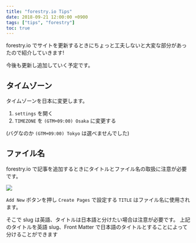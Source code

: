 ```yaml
---
title: "forestry.io Tips"
date: 2018-09-21 12:00:00 +0900
tags: ["tips", "forestry"]
toc: true
---
```

forestry.io でサイトを更新するときにちょっと工夫しないと大変な部分があったので紹介していきます!

今後も更新し追加していく予定です。

## タイムゾーン
タイムゾーンを日本に変更します。

1. `settings` を開く
1. `TIMEZONE` を `(GTM+09:00) Osaka` に変更する

(バグなのか `(GTM+09:00) Tokyo` は選べませんでした)

## ファイル名
forestry.io で記事を追加するときにタイトルとファイル名の取扱に注意が必要です。

![](https://res.cloudinary.com/dagsofv2s/f_auto,q_auto:good/blog/upload/f1e95b5e6055977a8d89acda799aadcf)

`Add New` ボタンを押し `Create Pages` で設定する `TITLE` はファイル名に使用されます。

そこで slug は英語、タイトルは日本語と分けたい場合は注意が必要です。
上記のタイトルを英語 slug、Front Matter で日本語のタイトルとすることによって分けることができます
